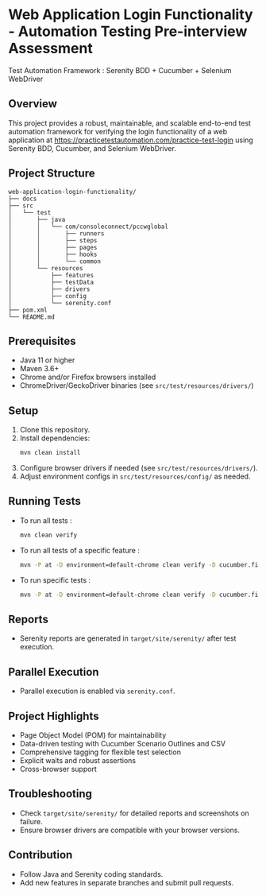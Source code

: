 # Web Application Login Functionality - Automation Testing Pre-interview Assessment

Test Automation Framework : Serenity BDD + Cucumber + Selenium WebDriver

## Overview
This project provides a robust, maintainable, and scalable end-to-end test automation framework for verifying the login functionality of a web application at https://practicetestautomation.com/practice-test-login using Serenity BDD, Cucumber, and Selenium WebDriver.

## Project Structure

```
web-application-login-functionality/
├── docs
├── src
│   └── test
│       ├── java
│       │   └── com/consoleconnect/pccwglobal
│       │       ├── runners
│       │       ├── steps
│       │       ├── pages
│       │       ├── hooks
│       │       └── common
│       └── resources
│           ├── features
│           ├── testData
│           ├── drivers
│           ├── config
│           └── serenity.conf
├── pom.xml
└── README.md
```

## Prerequisites
- Java 11 or higher
- Maven 3.6+
- Chrome and/or Firefox browsers installed
- ChromeDriver/GeckoDriver binaries (see `src/test/resources/drivers/`)

## Setup
1. Clone this repository.
2. Install dependencies:
   ```bash
   mvn clean install
   ```
3. Configure browser drivers if needed (see `src/test/resources/drivers/`).
4. Adjust environment configs in `src/test/resources/config/` as needed.

## Running Tests
- To run all tests :
  ```bash
  mvn clean verify
  ```
- To run all tests of a specific feature :
  ```bash
  mvn -P at -D environment=default-chrome clean verify -D cucumber.filter.tags="@feature:login"
  ```
- To run specific tests :
  ```bash
  mvn -P at -D environment=default-chrome clean verify -D cucumber.filter.tags="@id:login-001 or @id:login-002 or @id:login-003"
  ```
  
## Reports
- Serenity reports are generated in `target/site/serenity/` after test execution.

## Parallel Execution
- Parallel execution is enabled via `serenity.conf`.

## Project Highlights
- Page Object Model (POM) for maintainability
- Data-driven testing with Cucumber Scenario Outlines and CSV
- Comprehensive tagging for flexible test selection
- Explicit waits and robust assertions
- Cross-browser support

## Troubleshooting
- Check `target/site/serenity/` for detailed reports and screenshots on failure.
- Ensure browser drivers are compatible with your browser versions.

## Contribution
- Follow Java and Serenity coding standards.
- Add new features in separate branches and submit pull requests. 